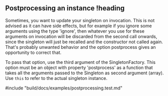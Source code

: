 ## Postprocessing an instance !heading

Sometimes, you want to update your singleton on invocation. This is not advised as it can have side effects, but for example if you ignore some arguments using the type 'ignore', then whatever you use for these arguments on invocation will be discarded from the second call onwards, since the singleton will just be recalled and the constructor not called again. That's probably unwanted behavior and the option postprocess gives an opportunity to correct that.

To pass that option, use the third argument of the SingletonFactory. This option must be an object with property 'postprocess' as a function that takes all the arguments passed to the Singleton as second argument (array). Use `this` to refer to the actual singleton instance.

#include "build/docs/examples/postprocessing.test.md"

